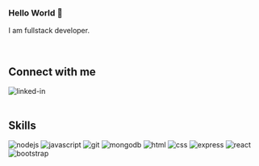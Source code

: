 ### Hello World 👋
I am fullstack developer.

<br>

## Connect with me
[<img align="left" alt="linked-in" src="https://img.shields.io/badge/linkedin-%230077B5.svg?&style=for-the-badge&logo=linkedin&logoColor=white" />](https://www.linkedin.com/in/whitney-h-37724179/)
<br>
<br>

## Skills

<p align="left">
  <img alt="nodejs" src="https://img.shields.io/badge/node.js%20-%2343853D.svg?&style=for-the-badge&logo=node.js&logoColor=white" /> 
  <img alt="javascript" src="https://img.shields.io/badge/JavaScript%20-%2320232a.svg?&style=for-the-badge&logo=javascript&logoColor=white" />
  <img alt="git" src="https://img.shields.io/badge/Git-%23316192.svg?&style=for-the-badge&logo=git&logoColor=white" />
  <img alt="mongodb" src="https://img.shields.io/badge/MongoDB-3DDC84?logo=mongodb&logoColor=white&style=for-the-badge" />
  <img alt="html" src="https://img.shields.io/badge/HTML-239120?style=for-the-badge&logo=html5&logoColor=white" />
  <img alt="css" src="https://img.shields.io/badge/CSS-239120?&style=for-the-badge&logo=css3&logoColor=white" />
  <img alt="express" src="https://img.shields.io/badge/express-%231DA1F2.svg?&style=for-the-badge&logo=express&logoColor=white" />
  <img alt="react" src="https://img.shields.io/badge/-ReactJs-61DAFB?logo=react&logoColor=white&style=for-the-badge" />
  <img alt="bootstrap" src="https://img.shields.io/badge/Bootstrap-563D7C?style=for-the-badge&logo=bootstrap&logoColor=white" />
</p>














